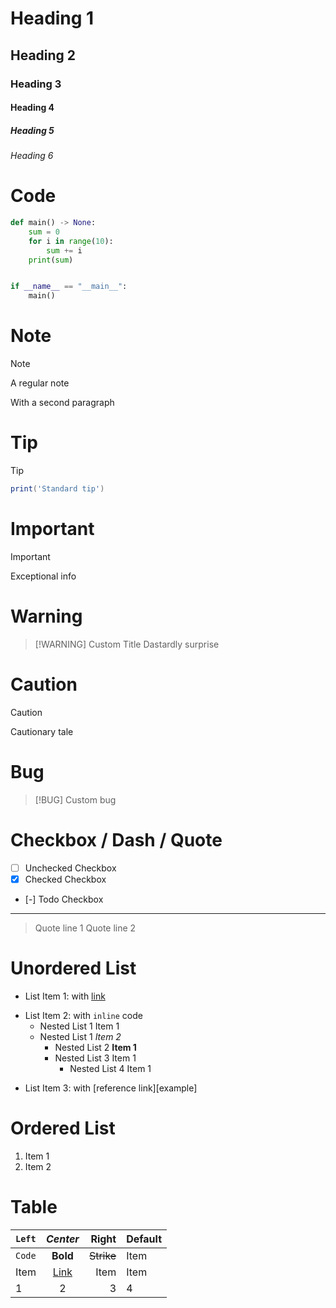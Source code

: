 
# Heading 1

## Heading 2

### Heading 3

#### Heading 4

##### Heading 5

###### Heading 6

# Code

```python {filename="demo.py"}
def main() -> None:
    sum = 0
    for i in range(10):
        sum += i
    print(sum)


if __name__ == "__main__":
    main()
```

# Note

> [!NOTE]
>
> A regular note
>
> With a second paragraph

# Tip

> [!TIP]
>
> ```lua
> print('Standard tip')
> ```

# Important

> [!IMPORTANT]
> Exceptional info

# Warning

> [!WARNING] Custom Title
> Dastardly surprise

# Caution

> [!CAUTION]
> Cautionary tale

# Bug

> [!BUG]
> Custom bug

# Checkbox / Dash / Quote

- [ ] Unchecked Checkbox
- [x] Checked Checkbox
- [-] Todo Checkbox 

---

  > Quote line 1
  > Quote line 2

# Unordered List

- List Item 1: with [link](https://example.com)
* List Item 2: with `inline` code
  * Nested List 1 Item 1
  * Nested List 1 *Item 2*
    - Nested List 2 **Item 1**
    - Nested List 3 Item 1
      - Nested List 4 Item 1
+ List Item 3: with [reference link][example]

# Ordered List

1. Item 1
2. Item 2

# Table

| `Left` | *Center* | Right  | Default |
|  :---  | :----:   |-------:| --------|
| `Code` | **Bold** | ~~Strike~~ | Item    |
| Item   | [Link](/test) | Item   | Item    |
| 1      | 2        | 3      | 4       |

